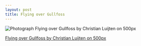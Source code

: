 ```yaml
---
layout: post
title: Flying over Gullfoss
---
```

<div class="pixels-photo">
  <p><img src="https://drscdn.500px.org/photo/1977385/m%3D900/0cfd1297414ce6f44c5f1ba003a6fdae" alt="Photograph Flying over Gullfoss by Christian Luijten on 500px"></p>
  <a href="https://500px.com/photo/1977385/flying-over-gullfoss-by-christian-luijten">Flying over Gullfoss by Christian Luijten on 500px</a>
</div>
<script type="text/javascript" src="https://500px.com/embed.js"></script>
